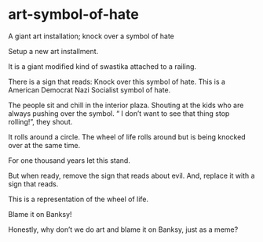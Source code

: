 # art-symbol-of-hate
A giant art installation; knock over a symbol of hate

Setup a new art installment.

It is a giant modified kind of swastika attached to a railing.

There is a sign that reads:
Knock over this symbol of hate. This is a American Democrat Nazi Socialist symbol of hate.

The people sit and chill in the interior plaza. Shouting at the kids who are always pushing over the symbol. “ I don’t want to see that thing stop rolling!”, they shout.

It rolls around a circle. The wheel of life rolls around but is being knocked over at the same time.

For one thousand years let this stand.

But when ready, remove the sign that reads about evil. And, replace it with a sign that reads. 

This is a representation of the wheel of life.

Blame it on Banksy!

Honestly, why don’t we do art and blame it on Banksy, just as a meme?
